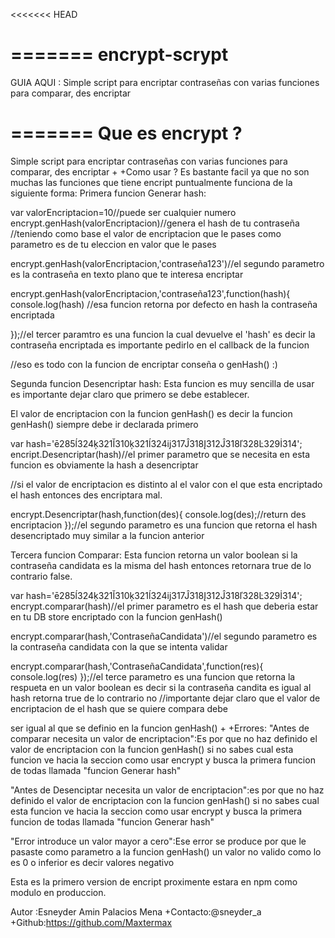 <<<<<<< HEAD
 
=======
encrypt-scrypt
==============

GUIA AQUI : Simple script para encriptar contraseñas con varias funciones para comparar, des encriptar

=======
Que es encrypt ?
==============

Simple script para encriptar contraseñas con varias funciones para comparar, des encriptar + +Como usar ?
Es bastante facil ya que no son muchas las funciones que tiene encript puntualmente funciona de la siguiente forma:
Primera funcion Generar hash:

var valorEncriptacion=10//puede ser cualquier numero
encrypt.genHash(valorEncriptacion)//genera el hash de tu contraseña
//teniendo como base el valor de encriptacion que le pases como parametro es de tu eleccion en valor que le pases

encrypt.genHash(valorEncriptacion,'contraseña123')//el segundo parametro es la contraseña en texto plano que te interesa encriptar

encrypt.genHash(valorEncriptacion,'contraseña123',function(hash){
console.log(hash)
//esa funcion retorna por defecto en hash la contraseña encriptada

});//el tercer paramtro es una funcion la cual devuelve el 'hash' es decir la contraseña encriptada es importante pedirlo en el callback de la funcion

//eso es todo con la funcion de encriptar conseña o genHash() :)

Segunda funcion Desencriptar hash:
Esta funcion es muy sencilla de usar es importante dejar claro que primero se debe establecer.

El valor de encriptacion con la funcion genHash() es decir la funcion genHash() siempre debe ir declarada primero

var hash='ē285ĺ324ķ321Ĭ310ķ321ĺ324ĳ317Ĵ318Į312Ĵ318ľ328Ŀ329İ314';
encript.Desencriptar(hash)//el primer parametro que se necesita en esta funcion es obviamente la hash a desencriptar

//si el valor de encriptacion es distinto al el valor con el que esta encriptado el hash entonces des encriptara mal.

encrypt.Desencriptar(hash,function(des){
	console.log(des);//return des encriptacion
});//el segundo parametro es una funcion que retorna el hash desencriptado muy similar a la funcion anterior

Tercera funcion Comparar:
Esta funcion retorna un valor boolean si la contraseña candidata es la misma del hash entonces retornara true de lo contrario false.

var hash='ē285ĺ324ķ321Ĭ310ķ321ĺ324ĳ317Ĵ318Į312Ĵ318ľ328Ŀ329İ314';
encrypt.comparar(hash)//el primer parametro es el hash que deberia estar en tu DB store encriptado con la funcion genHash()

encrypt.comparar(hash,'ContraseñaCandidata')//el segundo parametro es la contraseña candidata con la que se intenta validar

encrypt.comparar(hash,'ContraseñaCandidata',function(res){
	console.log(res)
});//el terce parametro es una funcion que retorna la respueta en un valor boolean es decir si la contraseña candita es igual al hash retorna true de lo contrario no
//importante dejar claro que el valor de encriptacion de el hash que se quiere compara debe 

ser igual al que se definio en la funcion genHash() + +Errores:
"Antes de comparar necesita un valor de encriptacion":Es por que no haz definido el valor de encriptacion con la funcion genHash() si no sabes cual esta funcion
ve hacia la seccion como usar encrypt y busca la primera funcion de todas llamada "funcion Generar hash"

"Antes de Desenciptar necesita un valor de encriptacion":es por que no haz definido el valor de encriptacion con la funcion genHash() si no sabes cual esta funcion
ve hacia la seccion como usar encrypt y busca la primera funcion de todas llamada "funcion Generar hash"


"Error introduce un valor mayor a cero":Ese error se produce por que le pasaste como parametro a la funcion genHash()
un valor no valido como lo es 0 o inferior es decir valores negativo

Esta es la primero version de encript proximente estara en npm como modulo en produccion.

Autor :Esneyder Amin Palacios Mena +Contacto:@sneyder_a +Github:https://github.com/Maxtermax